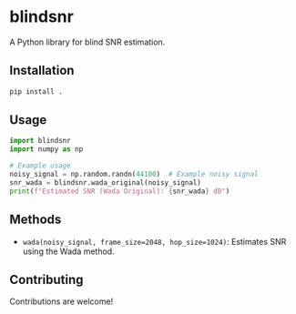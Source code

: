 # blindsnr

A Python library for blind SNR estimation.

## Installation

```bash
pip install .
```

## Usage

```python
import blindsnr
import numpy as np

# Example usage
noisy_signal = np.random.randn(44100)  # Example noisy signal
snr_wada = blindsnr.wada_original(noisy_signal)
print(f"Estimated SNR (Wada Original): {snr_wada} dB")
```

## Methods

*   `wada(noisy_signal, frame_size=2048, hop_size=1024)`: Estimates SNR using the Wada method.

## Contributing

Contributions are welcome!